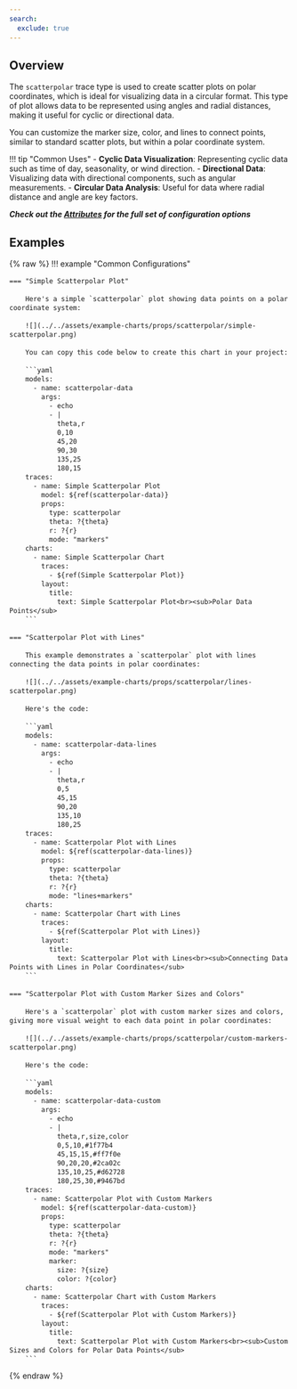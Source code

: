 ```yaml
---
search:
  exclude: true
---
```

<!--start-->
## Overview

The `scatterpolar` trace type is used to create scatter plots on polar coordinates, which is ideal for visualizing data in a circular format. This type of plot allows data to be represented using angles and radial distances, making it useful for cyclic or directional data.

You can customize the marker size, color, and lines to connect points, similar to standard scatter plots, but within a polar coordinate system.

!!! tip "Common Uses"
    - **Cyclic Data Visualization**: Representing cyclic data such as time of day, seasonality, or wind direction.
    - **Directional Data**: Visualizing data with directional components, such as angular measurements.
    - **Circular Data Analysis**: Useful for data where radial distance and angle are key factors.

_**Check out the [Attributes](../configuration/Trace/Props/Scatterpolar/#attributes) for the full set of configuration options**_

## Examples

{% raw %}
!!! example "Common Configurations"

    === "Simple Scatterpolar Plot"

        Here's a simple `scatterpolar` plot showing data points on a polar coordinate system:

        ![](../../assets/example-charts/props/scatterpolar/simple-scatterpolar.png)

        You can copy this code below to create this chart in your project:

        ```yaml
        models:
          - name: scatterpolar-data
            args:
              - echo
              - |
                theta,r
                0,10
                45,20
                90,30
                135,25
                180,15
        traces:
          - name: Simple Scatterpolar Plot
            model: ${ref(scatterpolar-data)}
            props:
              type: scatterpolar
              theta: ?{theta}
              r: ?{r}
              mode: "markers"
        charts:
          - name: Simple Scatterpolar Chart
            traces:
              - ${ref(Simple Scatterpolar Plot)}
            layout:
              title:
                text: Simple Scatterpolar Plot<br><sub>Polar Data Points</sub>
        ```

    === "Scatterpolar Plot with Lines"

        This example demonstrates a `scatterpolar` plot with lines connecting the data points in polar coordinates:

        ![](../../assets/example-charts/props/scatterpolar/lines-scatterpolar.png)

        Here's the code:

        ```yaml
        models:
          - name: scatterpolar-data-lines
            args:
              - echo
              - |
                theta,r
                0,5
                45,15
                90,20
                135,10
                180,25
        traces:
          - name: Scatterpolar Plot with Lines
            model: ${ref(scatterpolar-data-lines)}
            props:
              type: scatterpolar
              theta: ?{theta}
              r: ?{r}
              mode: "lines+markers"
        charts:
          - name: Scatterpolar Chart with Lines
            traces:
              - ${ref(Scatterpolar Plot with Lines)}
            layout:
              title:
                text: Scatterpolar Plot with Lines<br><sub>Connecting Data Points with Lines in Polar Coordinates</sub>
        ```

    === "Scatterpolar Plot with Custom Marker Sizes and Colors"

        Here's a `scatterpolar` plot with custom marker sizes and colors, giving more visual weight to each data point in polar coordinates:

        ![](../../assets/example-charts/props/scatterpolar/custom-markers-scatterpolar.png)

        Here's the code:

        ```yaml
        models:
          - name: scatterpolar-data-custom
            args:
              - echo
              - |
                theta,r,size,color
                0,5,10,#1f77b4
                45,15,15,#ff7f0e
                90,20,20,#2ca02c
                135,10,25,#d62728
                180,25,30,#9467bd
        traces:
          - name: Scatterpolar Plot with Custom Markers
            model: ${ref(scatterpolar-data-custom)}
            props:
              type: scatterpolar
              theta: ?{theta}
              r: ?{r}
              mode: "markers"
              marker:
                size: ?{size}
                color: ?{color}
        charts:
          - name: Scatterpolar Chart with Custom Markers
            traces:
              - ${ref(Scatterpolar Plot with Custom Markers)}
            layout:
              title:
                text: Scatterpolar Plot with Custom Markers<br><sub>Custom Sizes and Colors for Polar Data Points</sub>
        ```

{% endraw %}
<!--end-->